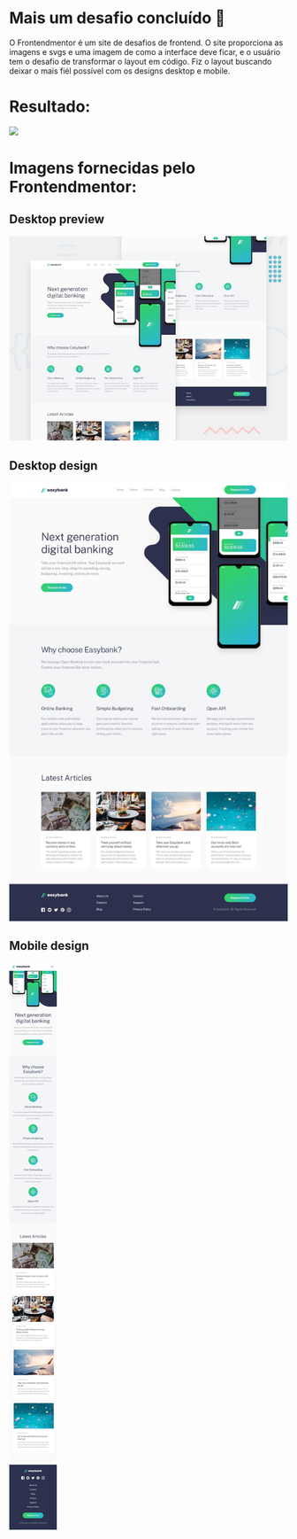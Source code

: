 # Mais um desafio concluído 🚀

O Frontendmentor é um site de desafios de frontend. O site proporciona as imagens e svgs e uma imagem de como a interface deve ficar, e o usuário tem o desafio de transformar o layout em código. Fiz o layout buscando deixar o mais fiél possível com os designs desktop e mobile.

# Resultado:
<img src="easybank-preview.gif">

# Imagens fornecidas pelo Frontendmentor:
## Desktop preview
<img src="design/desktop-preview.jpg">

## Desktop design
<img src="design/desktop-design.jpg">

## Mobile design
<img src="design/mobile-design.jpg">
